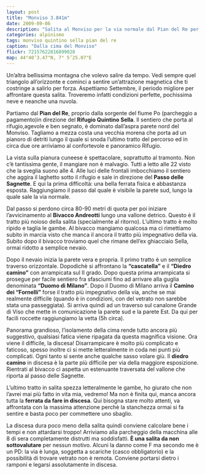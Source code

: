 ```yaml
---
layout: post
title: "Monviso 3.841m"
date: 2009-09-06
description: "Salita al Monviso per la via normale dal Pian del Re per il Rifugio Quintino Sella"
categories: alpinismo
tags: monviso quintino sella pian del re
caption: "Dalla cima del Monviso"
flickr: 72157622816899028
map: 44°40’3.47"N, 7° 5’25.07"E
---
```


Un’altra bellissima montagna che volevo salire da tempo. Vedi sempre quel triangolo all’orizzonte e cominci a sentire un’attrazione magnetica che ti costringe a salirlo per forza. Aspettiamo Settembre, il periodo migliore per affrontare questa salita. Troveremo infatti condizioni perfette, pochissima neve e neanche una nuvola.

Partiamo dal **Pian del Re**, proprio dalla sorgente del fiume Po (parcheggio a pagamento)in direzione del **Rifugio Quintino Sella**. Il sentiero che porta al rifugio,agevole e ben segnato, è dominato dall’aspra parete nord del Monviso. Tagliamo a mezza costa una vecchia morena che porta ad un pianoro di detriti lungo il quale si snoda l’ultimo tratto del percorso ed in circa due ore arriviamo al confortevole e panoramico Rifugio.

La vista sulla pianura cuneese è spettacolare, soprattutto al tramonto. Non c’è tantissima gente, il mangiare non è malvagio. Tutti a letto alle 22 visto che la sveglia suono alle 4. Alle luci delle frontali imbocchiamo il sentiero che aggira il laghetto sotto il rifugio e sale in direzione del **Passo delle Sagnette**. E qui la prima difficoltà: una bella ferrata fisica e abbastanza esposta. Raggiungiamo il passo dal quale è visibile la parete sud, lungo la quale sale la via normale.

Dal passo si perdono circa 80-90 metri di quota per poi iniziare l’avvicinamento al **Bivacco Andreotti** lungo una vallone detrico. Questo è il tratto più noioso della salita (specialmente al ritorno). L’ultimo tratto è molto ripido e taglia le gambe. Al bivacco mangiamo qualcosa ma ci rimettiamo subito in marcia visto che manca il ancora il tratto più impegnativo della via. Subito dopo il bivacco troviamo quel che rimane dell’ex ghiacciaio Sella, ormai ridotto a semplice nevaio.

Dopo il nevaio inizia la parete vera e propria. Il primo tratto è un semplice traverso orizzontale. Dopodichè si affrontano la **&ldquo;cascatella&rdquo;** e il **&ldquo;Diedro camino&rdquo;** con arrampicata sul II grado. Dopo questa prima arrampicata si prosegue per facile sentiero fra sfasciumi fino ad arrivare alla guglia denominata **&ldquo;Duomo di Milano&rdquo;**. Dopo il Duomo di Milano arriva il **Camino dei &ldquo;Fornelli&rdquo;** forse il tratto più impegnativo della via, anche se mai realmente difficile (quando è in condizioni, con del vetrato non sarebbe stata una passeggiata). Si arriva quindi ad un traverso sul canalone Grande di Viso che mette in comunicazione la parete sud e la parete Est. Da qui per facili roccette raggiungiamo la vetta (5h circa).

Panorama grandioso, l’isolamento della cima rende tutto ancora più suggestivo, qualsiasi fatica viene ripagata da questa magnifica visione. Ora viene il difficile, la discesa! Disarrampicare è molto più complicato e faticoso, spesso inoltre ci si mette letteralmente in coda nei punti più complicati. Ogni tanto si sente anche qualche sasso volare giù. Il **diedro camino** in discesa è la parte più difficile per via della maggiore esposizione. Rientrati al bivacco ci aspetta un estenuante traversata del vallone che riporta al passo delle Sagnette.

L’ultimo tratto in salita spezza letteralmente le gambe, ho giurato che non l’avrei mai più fatto in vita mia, vedremo! Ma non è finita qui, manca ancora tutta la **ferrata da fare in discesa**. Qui bisogna stare molto attenti, va affrontata con la massima attenzione perchè la stanchezza ormai si fa sentire e basta poco per commettere uno sbaglio.

La discesa dura poco meno della salita quindi conviene calcolare bene i tempi e non attardarsi troppo! Arriviamo alla parcheggio della macchina alle 8 di sera completamente distrutti ma soddisfatti. **È una salita da non sottovalutare** per nessun motivo. Alcuni la danno come F ma secondo me è un PD: la via è lunga, soggetta a scariche (casco obbligatorio) e la possibilità di trovare vetrato non è remota. Conviene portarsi dietro i ramponi e legarsi assolutamente in discesa.